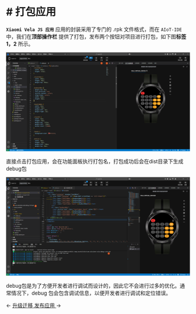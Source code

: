 <!-- 源地址: https://iot.mi.com/vela/quickapp/zh/tools/release/start.html -->

# # 打包应用

**`Xiaomi Vela JS 应用`** 应用的封装采用了专门的 .rpk 文件格式，而在 `AIoT-IDE` 中，我们在**顶部操作栏** 提供了打包，发布两个按钮对项目进行打包，如下图**标签1，2** 所示。

![alt text](../../images/ide-debug-10.a8185c53.png)

直接点击打包应用，会在功能面板执行打包名，打包成功后会在dist目录下生成debug包

![alt text](../../images/ide-debug-11.d4361324.png)

debug包是为了方便开发者进行调试而设计的，因此它不会进行过多的优化。通常情况下，debug 包会包含调试信息，以便开发者进行调试和定位错误。

← [ 升级迁移 ](</vela/quickapp/zh/tools/toolkit/update.html>) [ 发布应用 ](</vela/quickapp/zh/tools/release/release.html>) → 
